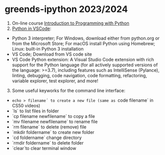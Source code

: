 # greends-ipython 2023/2024

1. On-line course [Introduction to Programming with Python](https://cs50.harvard.edu/python/2022/)
2. [Python in VSCode](https://code.visualstudio.com/docs/python/python-tutorial):
  * Python 3 interpreter; For Windows, download either from python.org or from the Microsoft Store; For macOS install Python using Homebrew; Linux: built-in Python 3 installation
  * VS Code; Download from VS code site
  * VS Code Python extension: A Visual Studio Code extension with rich support for the Python language (for all actively supported versions of the language: >=3.7), including features such as IntelliSense (Pylance), linting, debugging, code navigation, code formatting, refactoring, variable explorer, test explorer, and more!
    
3. Some useful keyworks for the command line interface:
* `echo > filename´ to create a new file (same as `code filename´ in CS50 videos)
* `ls´ to list files in folder
* `cp filename newfilename´ to copy a file
* `mv filename newfilename´ to rename file
* `rm filename´ to delete (remove) file
* `mkdir foldername´ to create new folder
* `cd foldername´ change directory
* `rmdir foldername´ to delete folder
* `clear´to clear terminal window
